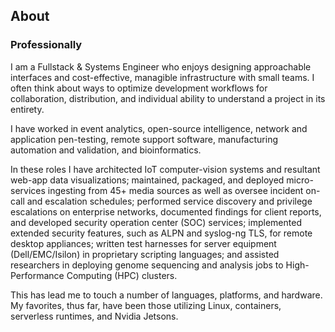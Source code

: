 ## About

### Professionally
I am a Fullstack & Systems Engineer who enjoys designing approachable interfaces and cost-effective, managible infrastructure with small teams. I often think about ways to optimize development workflows for collaboration, distribution, and individual ability to understand a project in its entirety.  

I have worked in event analytics, open-source intelligence, network and application pen-testing, remote support software, manufacturing automation and validation, and bioinformatics.

In these roles I have architected IoT computer-vision systems and resultant web-app data visualizations; maintained, packaged, and deployed micro-services ingesting from 45+ media sources as well as oversee incident on-call and escalation schedules; performed service discovery and privilege escalations on enterprise networks, documented findings for client reports, and developed security operation center (SOC) services; implemented extended security features, such as ALPN and syslog-ng TLS, for remote desktop appliances; written test harnesses for server equipment (Dell/EMC/Isilon) in proprietary scripting languages; and assisted researchers in deploying genome sequencing and analysis jobs to High-Performance Computing (HPC) clusters.

This has lead me to touch a number of languages, platforms, and hardware. My favorites, thus far, have been those utilizing Linux, containers, serverless runtimes, and Nvidia Jetsons.

<!-- ### Supporting Interests
Outside of my professional work, I follow AI ethicists and cooperative energy-tech entities closely. If LLMs (and generative friends) are here to stay, policy and sustainable computate are at the forefront of managing any substantial downsides.

#### Inspirational works and entities
- _Gender shades_ and _Datasheets for Datasets_ by Timnit Gebru et al.
- _Model cards for model reporting_ by Margaret Mitchell et al.
- _On the Dangers of Stochastic Parrots_ by Emily M. Bender et al.
- _Data and Democracy at Work_ by Brishen Rogers
- _Towards a Critical Technical Practice_ and _Surveillance and Capture_ by Philip Agre
- https://leaf.cloud
- https://www.dair-institute.org
- https://start.coop -->
